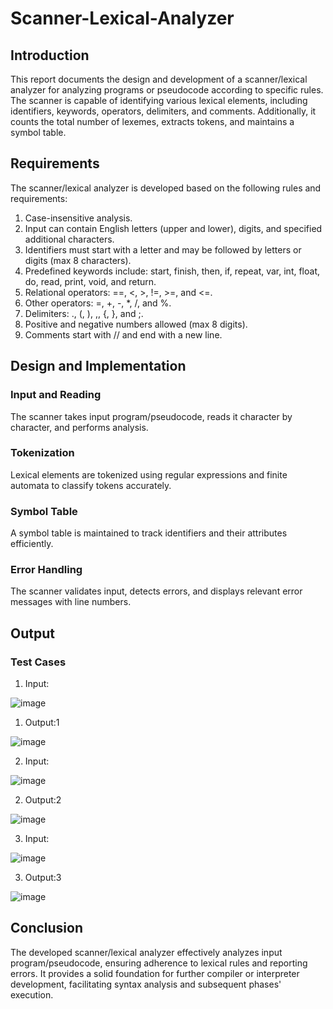 # Scanner-Lexical-Analyzer
## Introduction

This report documents the design and development of a scanner/lexical analyzer for analyzing programs or pseudocode according to specific rules. The scanner is capable of identifying various lexical elements, including identifiers, keywords, operators, delimiters, and comments. Additionally, it counts the total number of lexemes, extracts tokens, and maintains a symbol table.

## Requirements

The scanner/lexical analyzer is developed based on the following rules and requirements:
1. Case-insensitive analysis.
2. Input can contain English letters (upper and lower), digits, and specified additional characters.
3. Identifiers must start with a letter and may be followed by letters or digits (max 8 characters).
4. Predefined keywords include: start, finish, then, if, repeat, var, int, float, do, read, print, void, and return.
5. Relational operators: ==, <, >, !=, >=, and <=.
6. Other operators: =, +, -, *, /, and %.
7. Delimiters: ., (, ), ,, {, }, and ;.
8. Positive and negative numbers allowed (max 8 digits).
9. Comments start with // and end with a new line.

## Design and Implementation

### Input and Reading
The scanner takes input program/pseudocode, reads it character by character, and performs analysis.

### Tokenization
Lexical elements are tokenized using regular expressions and finite automata to classify tokens accurately.

### Symbol Table
A symbol table is maintained to track identifiers and their attributes efficiently.

### Error Handling
The scanner validates input, detects errors, and displays relevant error messages with line numbers.

## Output

### Test Cases

1. Input:

![image](https://github.com/Kroom00/Scanner-Lexical-Analyzer/assets/88386673/0c2d55d2-9e3e-4494-bcce-d113d86641b5)

1. Output:1

![image](https://github.com/Kroom00/Scanner-Lexical-Analyzer/assets/88386673/11bd2a1c-0090-44c5-a800-753c2cf68801)

2. Input:

![image](https://github.com/Kroom00/Scanner-Lexical-Analyzer/assets/88386673/e184a175-8090-4e11-8357-d4d1aaa0b1ce)

2. Output:2

![image](https://github.com/Kroom00/Scanner-Lexical-Analyzer/assets/88386673/0b519ee5-27a2-473b-a6d2-3e0f898ac784)


3. Input:

![image](https://github.com/Kroom00/Scanner-Lexical-Analyzer/assets/88386673/023ae06c-ff14-4e21-b88d-5672da04c2c9)


3. Output:3

![image](https://github.com/Kroom00/Scanner-Lexical-Analyzer/assets/88386673/15aa9729-40c5-4dd0-84f6-27d2d24ccfe0)


## Conclusion

The developed scanner/lexical analyzer effectively analyzes input program/pseudocode, ensuring adherence to lexical rules and reporting errors. It provides a solid foundation for further compiler or interpreter development, facilitating syntax analysis and subsequent phases' execution.
